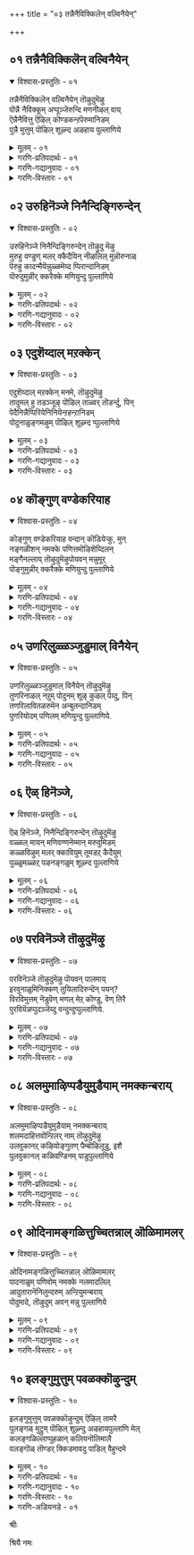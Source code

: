 +++
title = "०३ तन्नैनैविक्किलॆन् वल्विनैयेन्"

+++


## ०१ तन्नैनैविक्किलॆन् वल्विनैयेन्

<details open><summary>विश्वास-प्रस्तुतिः - ०१</summary>

तन्नैनैविक्किलॆन् वल्विनैयेन् तॊऴुदुमॆऴु  
पॊन्नै नैविक्कूम् अप्पूञ्जॆरुन्दि मणनीऴल् वाय्  
ऎन्नैनैवित्तु ऎऴिल् कॊण्डकन्ऱपॆरुमानिडम्  
पुन्नै मुत्तुम् पॊऴिल् शूऴ्न्द अऴहाय पुल्लाणिये
</details>

<details><summary>मूलम् - ०१</summary>

तन्नैनैविक्किलॆन् वल्विनैयेन् तॊऴुदुमॆऴु  
पॊन्नै नैविक्कूम् अप्पूञ्जॆरुन्दि मणनीऴल् वाय्  
ऎन्नैनैवित्तु ऎऴिल् कॊण्डकन्ऱपॆरुमानिडम्  
पुन्नै मुत्तुम् पॊऴिल् शूऴ्न्द अऴहाय पुल्लाणिये
</details>

<details><summary>गरणि-प्रतिपदार्थः - ०१</summary>

तन्नै=नन्नन्नु, नैविक्किल्=बाधॆगॆ ऒळगु माडुवुदरिन्द, ऎन्=एनु फल? वल् विनैयेन्=कडुपापगळन्नु नानु माडिदवळु, तॊऴुदुम्=पूजिसि, ऎऴु=अभ्युदयगॊळ्ळुवुदक्कॆ, पॊन्नै=चिन्नवन्नु, नैविक्कूम्=निवाळिसुवन्थ, अ पू शॆरुन्दि=आ हूवाद सुरहॊन्नॆय, मणम्=परिमळद, नीऴल् वाय्=नॆळलिनल्लि, ऎन्नै=नन्नन्नु, नैवित्तु=हण्णुमाडि, ऎऴिल् कॊण्डु=सौन्दर्यवन्नु सूरॆगॊण्डु, अहन्ऱ=अगलि होद, पॆरुमान्=\(भगवन्तन\) परमपुरुषन, इडन्=स्थळवाद, पुन्नै=सुरहॊन्नॆय, मुत्तुम्=मुत्तिनन्थ मॊग्गुगळुळ्ळ, पॊऴिल्=तोपुगळिन्द, शूऴ्न्द=सुत्तुवरिद,अऴहाय=सुन्दरवाद\(सॊबगिन\), पुल्लाणिये-तिरुप्पुल्लाणि क्षेत्रवे.
</details>

<details><summary>गरणि-गद्यानुवादः - ०१</summary>

नन्नन्नु बाधॆगॆ ऒळगु माडुवुदरिन्द एनु फल? नानु कडुपापि, पूजिसि अभ्युदयगॊळ्ळुवुदक्कॆ चिन्नवन्नु निवाळिसुवन्थ \(सूरॆगॊळ्ळुवन्थ\) आ हूवाद सुरहॊन्नॆय परिमळद नॆरळिनल्लि नन्नन्नु हण्णुमाडि\(पक्वगॊळिसि\) नन्न सौन्दर्यवन्नु सूरॆगॊण्डु अगलिहोद परमपुरुषनु नॆलसिरुव स्थळवॆन्दरॆ, मुत्तिनन्थ सुरहॊन्नॆय मॊग्गुगळुळ्ळ तोपुगळिन्द सुत्तुवरिद सॊबगिन तिरुप्पुल्लाणि क्षेत्रवे.\(१\)
</details>

<details><summary>गरणि-विस्तारः - ०१</summary>

हिन्दिन तिरुमॊऴिगळल्लि आऴ्वाररु तम्मन्नु परमपुरुषनाद भगवन्तनल्लि अनुरक्तळागिरुव नवयौवन सुन्दरियॆन्दु भाविसिकॊण्डु, तन्न स्वामियु तन्न मनद इङ्गितवन्नु ऎन्दिगॆ ईडेरिसुवनो ऎन्दु हम्बलिसि हाडिदरष्टॆ. स्वामियु अवरन्नु

बॆरगुगॊळिसि, अवरॊडनॆ कूडिकॊण्डु अवर सेवॆयन्नु कैगॊळ्ळदन्तॆ, अवरिन्द अगलिहोदनु. आद्दरिन्द अवनन्नु हुडुकुत्ता अवनु नॆलसिरुव दिव्यक्षेत्रक्कॆ तावे होगलिद्दारॆ.

युवतियु\(आऴ्वाररु\)हेळुत्ताळॆ- नन्न प्रियतमनु नन्न बळिगॆ बरुत्तानॆन्दु अवनिगागि ऎदुरुनोडुत्ता, नाने नन्ननु हिंसॆपडिसिकॊळ्ळुवुदरिन्द एनु फल? स्वामियु तन्न दिव्यसौन्दर्यवन्नु ननगॆ तोरिसि, बॆरगुगॊळिसि, नन्न मनस्सन्नु सूरॆगॊण्डु नन्नन्नु हण्णुमाडि, नन्नन्नगलि हॊरटुहोदनल्ल\! मुत्तिनन्तिरुव सुरहॊन्नॆय मॊग्गुगळु जगियुत्तिरुव तोपुगळिन्द सुत्तुवरिदिरुव सॊबगिनिन्द तुम्बिरुव तिरुप्पुल्लाणि क्षेत्रदल्लि नन्न स्वामियु नॆलसिद्दानाद्दरिन्द, नानु अल्लिगे होगि अवनॊडनॆ कलॆतुकॊळ्ळुवॆनु.
</details>


## ०२ उरुहिनॆञ्जे निनैन्दिङ्गिरुन्देन्

<details open><summary>विश्वास-प्रस्तुतिः - ०२</summary>

उरुहिनॆञ्जे निनैन्दिङ्गिरुन्देन् तॊऴुदु मॆऴु  
मुरुहु वण्डुण् मलर् क्कैदैयिन् नीऴलिल् मुन्नॊरुनाळ्  
पॆरुहु कादन्मैयॆन्नुळ्ळमॆय्द प्पिरान्दानिडम्  
पॊरुदुमुन्नीर् क्करैक्के मणियुन्दु पुल्लाणिये
</details>

<details><summary>मूलम् - ०२</summary>

उरुहिनॆञ्जे निनैन्दिङ्गिरुन्देन् तॊऴुदु मॆऴु  
मुरुहु वण्डुण् मलर् क्कैदैयिन् नीऴलिल् मुन्नॊरुनाळ्  
पॆरुहु कादन्मैयॆन्नुळ्ळमॆय्द प्पिरान्दानिडम्  
पॊरुदुमुन्नीर् क्करैक्के मणियुन्दु पुल्लाणिये
</details>

<details><summary>गरणि-प्रतिपदार्थः - ०२</summary>

उरुहि=करगिद, नॆञ्जे=मनस्से, निनैन्दु=नॆनॆनॆनॆदु, इङ्गॆ-इल्लिये, इरुन्दु=इरुवुदरिन्द, ऎन्=एनु फल? तॊऴुदुम् ऎऴु= सेवॆ माडुवुदक्कॆ एळु\(हॊरडु\), मुरुहु=जेनन्नु, वण्डु=दुम्बिगळु, उण्=उण्णुवन्थ, मलर्=हूवाद, कैदैयिन्=केदगॆय मरगळ, नीऴलिल्=नॆरळल्लि, मुन् ऒरुनाळ्=हिन्दॆ ऒन्दु दिन, पॆरुहु=उक्कि बरुत्तिरुव\(हरियुत्तिरुव\), कादन्मै=प्रेमवन्नु, ऎन् उळ्ळम् ऎय्द=नन्न अन्तरङ्गवु पडॆयुवन्तॆ माडि, पिरिन्दा=अगलि होदवन, इडम्=स्थळवॆम्बुदु

पॊरुदु=अलॆगळन्नु बडिदु, मुन्नीर्=कडलु, करैक्के-दडक्के,मणि=रत्नगळन्नु, उन्दु=तळ्ळुवन्थ, पुल्लाणिये-तिरुप्पुल्लाणि क्षेत्रवे.
</details>

<details><summary>गरणि-गद्यानुवादः - ०२</summary>

करगिद मनस्स्, नॆनॆनॆनॆदु इल्लिये इरुवुदरिन्द फलवेनु? सेवॆ माडुवुदक्कॆ एळु\(हॊरडु\). दुम्बिगळु जेनन्नुण्णुवन्थ केदगॆ\(ताळॆ\)हूगळु तुम्बिरुव मरगळ नॆरळल्लि, हिन्दॆ ऒन्दु दिन नन्न अन्तरङ्गवु उक्किहरियुवन्थ प्रेमवन्नु पडॆयुवन्तॆ माडि, अगलिहोदवन स्थळवॆम्बुदु कडलु तन्न अलॆगळिन्द दडक्के रत्नगळन्नु ऎरचि तळ्ळुवन्थ तिरुप्पुल्लाणि क्षेत्रवे.\(२\)
</details>

<details><summary>गरणि-विस्तारः - ०२</summary>

युवतियु\(आऴ्वाररु\)हेळुत्ताळॆ- नॊन्दु, करगि होगिरुव नन्न मनस्से, हिन्दॆ नडॆदद्दन्नु नॆनॆनॆनॆदु इल्लिये इरुवुदरिन्द बरुव लाभवेनु? हीगॆ माडुवुदरिन्द नन्न प्रियतमनु नन्न बळिगॆ बरुवने? हिन्दॆ ऒन्दु सल, परिमळदिन्द तुम्बि जेनु मुत्तुत्तिरुव केदगॆय वनदल्लि, मरद नॆरळल्लि स्वामियु ननगॆ काणिसिकॊण्डनु. नन्नन्नु समीपिसिदनु. अवनल्लि ननगॆ प्रेमवुण्टागुवन्तॆयू, नन्न अन्तरङ्गदिन्द प्रेमवु उक्कि हरियुवन्तॆयू माडिदनु. आ कूडले नन्नन्नगलि होदनल्ल\! ईग आ प्रियतमनु नॆलसिरुव स्थळवॆन्दरॆ कडल् करॆयल्लिरुव, कडलिन अलॆगळु नवरत्नगळन्नु दडक्कॆ ऎरचि तळ्ळुत्तिरुवन्थ तिरुप्पुल्लाणि क्षेत्रवे. मनस्से अल्लिगॆ होगोण नडॆ. नन्न प्रियतमनन्नु सन्दर्शिसोण. अवन सेवॆयल्लि तॊडगि उद्धार हॊन्दोण.
</details>


## ०३ एदुशॆय्दाल् मऱक्केन्

<details open><summary>विश्वास-प्रस्तुतिः - ०३</summary>

एदुशॆय्दाल् मऱक्केन् मनमे, तॊऴुदुमॆऴु  
तादुमल् हु तडञ्जूऴ् पॊऴिल् ताळ्वर् तॊडर्न्दु, पिन्  
पेदैनिन्नैप्पिरियेनिनियॆन्ऱहन्ऱानिडम्  
पोदुनाळुङ्गमऴुम् पॊऴिल् शूऴ्न्द प्पुल्लाणिये
</details>

<details><summary>मूलम् - ०३</summary>

एदुशॆय्दाल् मऱक्केन् मनमे, तॊऴुदुमॆऴु  
तादुमल् हु तडञ्जूऴ् पॊऴिल् ताळ्वर् तॊडर्न्दु, पिन्  
पेदैनिन्नैप्पिरियेनिनियॆन्ऱहन्ऱानिडम्  
पोदुनाळुङ्गमऴुम् पॊऴिल् शूऴ्न्द प्पुल्लाणिये
</details>

<details><summary>गरणि-प्रतिपदार्थः - ०३</summary>

एदु शॆय्दाल्=एनु माडिदरॆ, मऱक्केन्=नानु मरॆयबल्लॆ \(मरॆयुवुदक्कॆ साध्य?\) मनमे=मनस्से, तॊऴुदुम् =सेवॆ माडुवुदक्कॆ, ऎऴु=ऎद्देळु, तादु=हूविन परागगळु, मल् हु=तुम्बिकॊण्डिरुव, तटम्=तटाकगळिन्द, शूऴ्-सुत्तुवरिदिरुव, पॊऴिल्=तोपिन, ताऴ्वर्=ऎल्लॆयन्नु, तॊडर्न्दु=सेरि, पिन्=आमेलॆ

पेदै=एनू अरियदवळे, निन्नै=निन्नन्नु, पिरियेन् इनि=इन्नु अगलुवुदिल्ल, ऎन्ऱु=ऎन्दु हेळि, अहन्ऱान् इडम्=अगलिदवन स्थळवॆन्दरॆ, पोदु=अरळुव मॊग्गु, नाळुम्=यावागलू, कमऴुम्=घमघमिसुव, पॊऴिल्=तोपुगळिन्द, शूऴ्न्द=सुत्तुवरिद, पुल्लाणिये=तिरुप्पुल्लाणि क्षेत्रवे.
</details>

<details><summary>गरणि-गद्यानुवादः - ०३</summary>

एनु माडिदरॆ ताने नानु मरॆयुवुदक्कादीतु? मनस्से, सेवॆ माडुवुदक्कॆ ऎद्देळु. हूविन परागगळु तुम्बिकॊण्डिरुव तटाकगळिन्द सुत्तुवरिदिरुव तोपिन ऎल्लॆयन्नु सेरि, आ बळिक, “एनू अरियदवळे, इन्नु निन्नन्नु अगलुवुदिल्ल”ऎन्दु हेळि, अगलिदवन स्थळवॆन्दरॆ, अरळुव मॊग्गु यावागलू घमघमिसुव तोपुगळिन्द सुत्तुवरिदिरुव तिरुप्पुल्लाणिये.\(३\)
</details>

<details><summary>गरणि-विस्तारः - ०३</summary>

“एनु माडिदरॆ.......मरॆयुवुदक्कादीतु?” प्रेमिगळु अगलिदरॆ, जॊतॆगूडदिद्दरॆ, दूरसरिदरॆ, कण्मरॆयादरॆ-परस्पर मरॆयलु साध्य ऎम्बुदु सामान्यवाद अभिप्राय. आदरॆ, प्रेमवु दृढवादल्लि ई याव बगॆय उपायवू फलकारियागुवुदिल्ल. भक्तनिगॆ भगवन्तनल्लि दृढवाद भक्तिमूडदिद्दरॆ, भक्तनन्नु भगवन्तनिन्द एने माडिदरू, भक्तन मनस्सिनिन्द भगवन्तनन्नु तॊडॆदुहाकुवुदक्कॆ साध्यवागुवुदिल्ल.

“एनू अरियदवळे, इन्नु निन्निन्द अगलुवुदिल्ल”- प्रियतमनु तन्न प्रियळन्नु एकान्तस्थळक्कॆ करॆदॊय्दु, अवळन्नु नम्बिसि, तनगॆ अवळल्लि अचलवाद प्रेमविदॆयॆन्दु हेळुव मातुगळिवु. प्रापञ्चिकराद कृत्रिमप्रेमिगळ जाडन्नरियद परिशुद्धवाद मनस्सिनिन्द प्रेमिसुव प्रियळे “एनू अरियदवळु”- मुग्धप्रेयसि. तन्न प्रियनल्लि अवळिगिरुव शुद्धवाद प्रेमवे अवन मातन्नु नम्बुवन्तॆ माडुत्तदॆ. ऒन्दु वेळॆ, प्रियनु तन्न मातन्नु मुरिदरो? अवळिगॆ बलुदुःखवागुवुदु, वास्तववे. अवनन्नु हुडुकिकॊण्डु होगि, अवनन्नु ऒलिसिकॊण्डु तन्नवनन्नागि माडिकॊळ्ळुवुदे आ मुग्धप्रेमिय कॆलस.

हागॆये, भगवन्तनन्नु शुद्धमनदिन्द प्रेमिसुव भक्तनिगॆ भगवन्तन आश्वासनॆयल्लि पूर्णनम्बिकॆ. ऒन्दुवेळॆ स्वामियु भक्तन अन्तरङ्गदिन्द जारिहोदनॆन्दरॆ, आ अगलिकॆयन्नु ताळलारदॆ, भक्तनु तन्न प्रियतमनन्नु हुडुकिकॊण्डु होगि, मत्तॆ अवनन्नु तन्न अन्तरङ्गदल्लि सेरिसिकॊळ्ळुववरॆगू बिड.

युवतियु\(आऴ्वाररु\) हेळुत्ताळॆ- मनस्से, नन्न प्रियतमनन्नु नानु एनू माडिदरू मरॆयुवुदक्कागुवुदिल्ल. हिन्दॆ, अवनु नन्नन्नु बलुसुन्दरवाद एकान्त स्थळक्कॆ करॆदॊय्दु, हूगळिन्द तुम्बिकॊण्डु अवुगळ परागवन्नु समृद्धियागि चॆल्लि, अदर कम्पन्नु ऎल्लॆल्लियू हरडिरुवन्थ तटाकगळ्य् तोपुगळन्नु सुत्तुवरिदिवॆ. आ तोपिन ऎल्लॆगॆ नन्नन्नु नन्न प्रियतमनु करॆदॊय्दनु. अलि ऒण्टियागिरुव ननगॆ गुट्टिन नम्बुगॆय मातन्नु हेळिद. “इन्नुनानु निन्नन्नु अगलि होगुवुदे इल्ल” ऎन्द. आदरेनु? अवनु नन्नन्नु अगलिहोदनल्ल\! आगिन सन्निवेशवन्नु अवन दिव्यप्रेमवन्नु नानु हेगॆ मरॆतेनु? मनस्से नडॆ. अवनीग तिरुप्पुल्लाणियल्लि, यावागलू घमघमिसुव हूदोटगळ नडुवॆ नॆलसिद्दानॆ. नावु अल्लिगॆ होगोण. अवन सेवॆयल्लि तॊडगि, अवनन्नु ऒलिसिकॊळ्ळोण.
</details>


## ०४ कॊङ्गुण् वण्डेकरियाह

<details open><summary>विश्वास-प्रस्तुतिः - ०४</summary>

कॊङ्गुण् वण्डेकरियाह वन्दान् कॊडियेऱ्कु, मुन्  
नङ्गळीशन् नमक्के पणित्तमॊऴिशॆय्दिलन्  
मङ्गैनल्लाय् तॊऴुदुमॆऴुपोयवन् मन्नुमूर्  
पॊङ्गुमुन्नीर् क्करैक्के मणियुन्दु पुल्लाणिये
</details>

<details><summary>मूलम् - ०४</summary>

कॊङ्गुण् वण्डेकरियाह वन्दान् कॊडियेऱ्कु, मुन्  
नङ्गळीशन् नमक्के पणित्तमॊऴिशॆय्दिलन्  
मङ्गैनल्लाय् तॊऴुदुमॆऴुपोयवन् मन्नुमूर्  
पॊङ्गुमुन्नीर् क्करैक्के मणियुन्दु पुल्लाणिये
</details>

<details><summary>गरणि-प्रतिपदार्थः - ०४</summary>

कॊङ्गु=मधुवन्नु, उण्=उण्णुव, वण्डॆ=दुम्बिगळे, करि आह=साक्षियागि, वन्दान्=बन्दनु, कॊडियेऱ्कु=पापिय हत्तिरक्कॆ, मुन्=हिन्दॆ ऒन्दु सल, नङ्गळ् ईशन्=नम्म \(नन्न\)स्वामियु, नमक्के=नमगॆये\(ननगेये\), पणित्त=आडिद\(हेळिद\), मॊऴि=मातिनन्तॆ, शॆय्दिलन्=माडलिल्ल, मङ्गैनल्लाय्=ऒळ्ळॆय हॆण्णे, तॊऴुदुम्=सेवॆ माडुवुदक्कॆ, ऎऴु=ऎद्देळु, पॊय्=होगि,अवन्=अवनु\(प्रियतमनु\), मन्नुम्=नॆलसिरुव, ऊर्=ऊरु ऎन्दरॆ

पॊङ्गु=अलॆगळु उक्किएळुव, मुन्नीर्=कडलु, करैक्के-दडक्कॆ, मणि=रत्नगळन्नु, उन्दु=तळ्ळि ऎरचुव, पुल्लाणिये=तिरुप्पुल्लाणि क्षेत्रवे.
</details>

<details><summary>गरणि-गद्यानुवादः - ०४</summary>

ऒळ्ळॆय हॆण्णे, मधुवन्नुण्णुव दुम्बिगळ साक्षियागि नन्न स्वामियु पापियाद नन्न बळिगॆ बन्दनु. हिन्दॆ अवनु नन्नल्लि आडिद मातिनन्तॆ माडलिल्ल\! अवनीग नॆलसिरुवुदु अलॆगळु उक्कि एळुव कडलु रत्नगळन्नु दडक्कॆ तळ्ळि ऎरचुव तिरुप्पुल्लाणियल्ले. ऎद्देळु, नावु अल्लिगॆ होगि अवन सेवॆयल्लि तॊडगोण.\(४\)
</details>

<details><summary>गरणि-विस्तारः - ०४</summary>

युवतियु आग तन्न आप्तगॆळति\(तन्न मनस्से?\)यॊडनॆ हेळुत्तिद्दाळॆ- ऒळ्ळॆय हॆण्णे, निन्नॊडनॆ नानु निजवन्ने हेळुत्तिद्देनॆ. नन्न प्रियतमनु नन्न बळिगॆ बन्दद्दु निजवे. याव मरद नॆरळल्लि अवनु नन्नन्नु सन्धिसिदनो, आ मरद हूगळल्लि मधुवन्नुण्डु नलियुत्तिद्द दुम्बिगळे अदक्कॆ साक्षि. अल्लि “नानु इन्नु मेलॆ निन्नन्नु अगलिहोगुवुदिल्ल”ऎन्दु अवनु ननगॆ आत्मीयवागि हेळिदनु. अवनाडिदन्तॆ नडॆदुकॊळ्ळलिल्ल. नन्नन्नु ऒण्टिगळन्नागि माडिद्दानॆ., कडलु आ करॆगॆ तन्न अलॆगळिन्द रत्नगळन्ने तळ्ळितन्दु हाकुत्तदॆ. आ क्षेत्रक्कॆ होगोण नडॆ. अल्लि अवनन्नु सन्धिसोण. अवन् सेवॆयल्लि तॊदगोण. अवनन्नु ऒलिसिकॊळ्ळोण.
</details>


## ०५ उणरिलुळ्ळञ्जुडुमाल् विनैयेन्

<details open><summary>विश्वास-प्रस्तुतिः - ०५</summary>

उणरिलुळ्ळञ्जुडुमाल् विनैयेन् तॊऴुदुमॆऴु  
तुणरिनाऴल् नऱुम् पोदुनम् शूऴ् कुऴल् पॆय्दु, पिन्  
तणरिलावितळरुमॆन अन्बुतन्दानिडम्  
पुणरियोदम् पणिलम् मणियुन्दु पुल्लाणिये.
</details>

<details><summary>मूलम् - ०५</summary>

उणरिलुळ्ळञ्जुडुमाल् विनैयेन् तॊऴुदुमॆऴु  
तुणरिनाऴल् नऱुम् पोदुनम् शूऴ् कुऴल् पॆय्दु, पिन्  
तणरिलावितळरुमॆन अन्बुतन्दानिडम्  
पुणरियोदम् पणिलम् मणियुन्दु पुल्लाणिये.
</details>

<details><summary>गरणि-प्रतिपदार्थः - ०५</summary>

उणरिल्=नॆनॆसिकॊण्डरॆ, उळम्=मनस्सु, शुडुम्=कुदियुत्तदॆ,बेयुत्तदॆ, आल्=अय्यो, विनैयेन्=पापिष्ठळे नानु, तॊऴुदुम्-सेवॆ माडुवुदक्कॆ, ऎऴु=ऎद्देळु, तुणर् इन् नाऴल्=सुन्दरवाद मल्लिगॆय बळ्ळिय, नऱुम्=सुवासनॆय, पोदु=हूगळन्नु

नम् शूऴ्=नम्मन्नु सुत्तुवरिदिरुव, कुऴल्-तलॆगूदलिगॆ, पॆय्दु=मुडिसि, पिन्=अनन्तर, तणरिल्=अगलिकॆयिन्द, आवि=उसिरु\(प्राणवु\), तळरुम्=हॊय्दाडुवुदु, सङ्कटपडुवुदु, ऎन=ऎम्बन्तॆ, अन्बुतन्दान्=प्रेमवन्नुण्टु माडिदवन, इडम्-स्थळवॆन्दरॆ, पुणरि=\(अलॆगळु\) ऒट्टुगूडि, ओदम्=कडलु, पणिलम्=शङ्खगळन्नू, मणि=रत्नगळन्नू, उन्दु=दडक्कॆ तळ्ळुव, पुल्लाणिये=तिरुप्पुल्लाणि क्षेत्रवे.
</details>

<details><summary>गरणि-गद्यानुवादः - ०५</summary>

अय्यो, नॆनॆसिकॊण्डरॆ, मनस्सु कुदियुत्तदॆ\(बेयुत्तदॆ\) नानु पापिष्ठले\! मनस्से, ऎद्देळु, सेवॆ माडुवुदक्कॆ नडॆ. सुन्दरवाद मल्लिगॆय बळ्ळिय सुवासनॆय हूगळन्नु नन्नन्नु सुत्तुवरिदिरुव तलॆगूदलिगॆ मुडिसि, अनन्तर अगलिदरॆ प्राणवु सङ्कटपडुवुदु ऎम्बन्तॆ प्रीतियन्नु तोरिसिदवन स्थळवॆन्दरॆ, कडलिन अलॆगळु ऒट्टुगूडि शङ्खगळन्नू रत्नगळन्नू दडक्कॆ तळ्ळुवन्थ तिरुप्पुल्लाणिये.\(५\)
</details>

<details><summary>गरणि-विस्तारः - ०५</summary>

युवतियु\(आऴ्वाररु\) आप्तसखियॊन्दिगॆ हेळुत्ताळॆ- सखी, नानु कडुपापि. हिन्दॆ नडॆद विषयवन्नु नानु नॆनॆसिकॊण्डरॆ, नन्न मनस्सु बॆन्दुहोगुत्तदॆ. ननगॆ बहळ सङ्कटवागुत्तदॆ. आग अवनु नन्नॊडनिद्दु, नीळवाद नन्न तलॆगूदलिगॆ घमघमिसुव मल्लिगॆ हूगळन्नु मुडिसिदनु. आमेलॆ, नाविब्बरू अगलिहोदॆवादरॆ नम्म प्राणगळे सङ्कटदिन्द हारिहोगुवुवु ऎम्बन्तॆ अवनु नन्नल्लि प्रीतियन्नु तोरिसिदनु. नन्नन्नु बॆरगुगॊळिसिदनु. आ बळिक नन्नन्नगलि हॊरटेहोदनल्ल\! अवनीग कडलिनिन्द अलॆगळु ऒट्टॊट्टागि नुग्गिबरुत्ता ऒळ्ळॆय शङ्खगळन्नू रत्नगळन्नू करॆगॆ तळ्ळि ऎरचुवन्थ कडलतीरदल्लिरुव तिरुप्पुल्लाणि क्षेत्रदल्लि नॆलसिद्दानॆ. सखी, नडॆ, नावु अल्लिगॆ होगोण. अवन सेवॆयल्लि तॊडगोण. अवनन्नु ऒलिसिकॊळ्ळोण.
</details>


## ०६ ऎळ् हिनॆञ्जे,

<details open><summary>विश्वास-प्रस्तुतिः - ०६</summary>

ऎळ् हिनॆञ्जे, निनैन्दिङ्गिरुन्दॆन् तॊऴुदुमॆऴु  
वळ्ळल् मायन् मणिवण्णनॆम्मान् मरुवुमिडम्  
कळ्ळविऴुम् मलर् क्कावियुम् तूमडऱ् कैदैयुम्  
पुळ्ळुमळ्ळऱ् पऴनङ्गळुम् शूऴ्न्द पुल्लाणिये
</details>

<details><summary>मूलम् - ०६</summary>

ऎळ् हिनॆञ्जे, निनैन्दिङ्गिरुन्दॆन् तॊऴुदुमॆऴु  
वळ्ळल् मायन् मणिवण्णनॆम्मान् मरुवुमिडम्  
कळ्ळविऴुम् मलर् क्कावियुम् तूमडऱ् कैदैयुम्  
पुळ्ळुमळ्ळऱ् पऴनङ्गळुम् शूऴ्न्द पुल्लाणिये
</details>

<details><summary>गरणि-प्रतिपदार्थः - ०६</summary>

ऎळ् हि=व्यथॆपट्टुकॊण्डु, सङ्कटदिन्द, नॆञ्जे=मनस्से, निनैन्दु=चिन्तिसुत्ता, इङ्गु=इल्लिये, इरुन्दु=इरुवुदरिन्द, ऎन्=एनु फल? तॊऴुदुम्=सेवॆमाडुवुदक्कॆ, ऎऴु=ऎद्देळु, वळ्ळल्=उदारियू, मायन्=आश्चर्यकारियू, मणिवण्णन्=नीलमणियन्तॆ देहकान्तियुळ्ळवनू, ऎम्मान्=नम्म स्वामियू, मरुवुम्=नॆलसिरुव, इडम्=स्थळवॆन्दरॆ, कळ्=मधुवन्नु, अविऴुम्=सुरिसुव, मलर्=हूगळ, कावियुम्=कन्नैदिलॆयिन्दलू, तूमडल्=शुद्धवाद बिळिय ऎसळुगळुळ्ळ, कैदैयुम्=केदगॆ हूगळिन्दलू, पुळ्ळुम्=पक्षिगळिन्दलू, अळ्ळल्=कॆसरिन, पऴनङ्गळुम्=गद्दॆगळिन्दलू, शूऴ्न्द-सुत्तुवरिदिरुव, पुल्लाणिये=तिरुप्पुल्लाणि क्षेत्रवे.
</details>

<details><summary>गरणि-गद्यानुवादः - ०६</summary>

मनस्से, व्यथॆपट्टुकॊण्डु कळॆदुहोदद्दन्नु चिन्तिसुत्ता इल्लिये इरुवुदरिन्द एनुफल? सेवॆ माडुवुदक्कॆ ऎद्देळु. परम उदारियू आश्चर्यकारियू नीलमणिय देहकान्तियुळ्ळवनू नम्म स्वामियू नॆलसिरुव स्थळवॆन्दरॆ, अरळि मधुवन्नु सुरिसुव कन्नैदिलॆ हूगळिन्दलू, परिशुद्धवाद ऎसळुगळुळ्ळ केदगॆ हूगळिन्दलू, पक्षिगळिन्दलू, कॆसरिन गद्दॆगळिन्दलू सुत्तुवरिदिरुव तिरुप्पुल्लाणि क्षेत्रवे.\(६\)
</details>

<details><summary>गरणि-विस्तारः - ०६</summary>

युवतियु\(आऴ्वाररु\)हेळुत्ताळॆ- ”मनस्से हिन्दॆ नडॆदद्दन्नॆल्ला नॆनॆनॆनॆदु चिन्तिसुत्ता सङ्कटपडुत्तिरुवुदरिन्द बरुव लाभवेनु? नन्न प्रियतमनु परम उदारि. नन्न विषयदल्लि अवनिगॆष्टु प्रेम\! ऎष्टु कनिकर\! नन्न बळिगे अवनु बन्दनल्ल\! एकान्तवाद स्थळक्कॆ नन्नन्नु करॆदॊय्दनल्ल\! नन्न तलॆगॆ परिमळवन्नु सूसुव मल्लिगॆ हूवन्नु मुडिसिदनल्ल\! नन्नॊडनॆ कलॆतिद्दु, तन्न दिव्यवाद देहकान्तियिन्दलू,अतिशयवाद प्रेमदिन्दलू नानु नन्नन्ने मरॆयुवन्तॆ

माडिदनल्ल\! नन्न किवियल्लि पिसुमातिनिन्द “इन्नु मुन्दॆ निन्ननु बिट्टु अगलुवुदे इल्ल”ऎन्दु मातुकॊट्टनल्ल\! अय्यो, नानेनु माडलि\! आ बळिक नन्नन्नगलि अवनु हॊरटेहोदनु\! ईग अवनु मधुवन्नु उक्किहरिसुव कन्नैदिलॆ हूगळिन्दलू, शुद्धवाद ऎसळुगळुळ्ळ केदगॆ हूगळिन्दलू, बगॆबगॆय हक्किगळिन्दलू, कॆसरुगद्दॆगळिन्दलू सुत्तुवरिदिरुव तिरुप्पुल्लाणियल्लि नॆलसिद्दानॆ. मनस्से, ऎद्देळु. अल्लिगॆ होगोण. अवन् सेवॆयल्लि तॊडगोण. अवन ऒलवन्नु पडॆयोण.
</details>


## ०७ परविनॆञ्जे तॊऴुदुमॆऴु

<details open><summary>विश्वास-प्रस्तुतिः - ०७</summary>

परविनॆञ्जे तॊऴुदुमॆऴु पॊयवन् पालमाय्  
इरवुनाळुमिनिक्कण् तुयिलादिरुन्दॆन् पयन्?  
विरविमुत्तम् नॆडुवॆण् मणल् मेऱ् कॊण्डु, वॆण् तिरै  
पुरवियॆन्नप्पुदञ्जॆय्दु वन्दुन्दुप्पुल्लाणिये.
</details>

<details><summary>मूलम् - ०७</summary>

परविनॆञ्जे तॊऴुदुमॆऴु पॊयवन् पालमाय्  
इरवुनाळुमिनिक्कण् तुयिलादिरुन्दॆन् पयन्?  
विरविमुत्तम् नॆडुवॆण् मणल् मेऱ् कॊण्डु, वॆण् तिरै  
पुरवियॆन्नप्पुदञ्जॆय्दु वन्दुन्दुप्पुल्लाणिये.
</details>

<details><summary>गरणि-प्रतिपदार्थः - ०७</summary>

परवि=स्तोत्रमाडि, नॆञ्जे=मनस्से, तॊऴुदुम्=सेवॆ माडुवुदक्कॆ, ऎऴु=ऎद्देळु, पोय्=होगि, अवन्=अवन, पालम्=कडॆयवरु, आय्=आगि, इरवुम्=रात्रियू, नाळुम्=हगलू, इनि=इन्नु, कण् तुयिलादु=निद्रिसदन्तॆ, इरुन्दु=इरुवुदरिन्द, ऎन् पयन्=एनु प्रयोजन? विरवि=समीपिसुत्ता, मुत्तम्=मुत्तुगळन्नु, नॆडु=विशालवाद, उद्दवाद, वॆण् मणल् मेल्=बिळिय मरळिन मेलक्कॆ, कॊण्डु=तॆगॆदुकॊण्डु होगि, वॆण् तिरै=बिळिय अलॆगळु, पुरवि ऎन्न=कुदुरॆय हागॆ, अप्पुतम् शॆय्दु=अण्टिकॊण्डु, वन्दु=बन्दु, उन्दु=दडक्कॆ तळ्ळुव, पुल्लाणिये=तिरुप्पुल्लाणि क्षेत्रवे.

मनस्से, इन्नु रात्रियू हगलू निद्रिसदन्तॆ इरुवुदरिन्द एनु प्रयोजन? होगि, अवन कडॆयवरागि, अवनन्नु स्तुतिसि, पूजिसि, सेवॆ माडुवुदक्कॆ ऎद्देळु. बिळिय अलॆगळु\(दडवन्नु\) समीपिसुत्ता, कुदुरॆय हागॆ \(नॆलक्कॆ\) अण्टिकॊण्डु बन्दु, मुत्तु=मुत्तुगळन्नु विशालवाद\(उद्दवाद\)
</details>

<details><summary>गरणि-गद्यानुवादः - ०७</summary>

बिळिय मरळिन मेलक्कॆ तन्दु दडक्कॆ तळ्ळुवन्थ तिरुप्पुल्लाणि क्षेत्रवे.\(७\)
</details>

<details><summary>गरणि-विस्तारः - ०७</summary>

युवतियु\(आऴ्वाररु\) हेळुत्ताळॆ- मनस्से, नन्न प्रियतमनु नन्नन्नु वञ्चिसि, अगलि हॊरटुहोद मेलॆयू नावु इल्लिये इद्दु, हगलु रात्रि ऎन्नदॆ, अवनिगागि कातरदिन्द कण्णिगॆ निद्दॆयिल्लदन्तॆ कादुकॊण्डिरुवुदरिन्द एनु प्रयोजन? नमगॆ कातरवागलि, सङ्कटवागलि तप्पुवुदे? अवनेनु नम्म बळिगॆ बरुवनो? ईग अवनु तिरुप्पुल्लाणि क्षेत्रदल्लिद्दानॆ. अदु कडल करॆयल्लिदॆ. हॊळॆयुव बिळिय अलॆगळु दडवन्नु समीपिसुत्ता, वेगवागि ओडुव कुदुरॆय हागॆ नॆलक्कॆ अण्टिकॊण्डु बरुत्ता कडलिनिन्द मुत्तुगळन्नु विशालवाद\(उद्दवाद\) बिळिय मरळिन मेलक्कॆ तळ्ळि ऎरचुत्तदॆ. मनस्से प्रियतमनिरुवल्लिगॆये होगोण नडॆ. अल्लि अवनन्नु स्तुतिसोण. पूजिसोण. अवन सेवॆमाडि अवनन्नु ऒलिसिकॊळ्ळोण. अवन समीपवर्तिगळागोण.
</details>


## ०८ अलमुमाऴिप्पडैयुमुडैयाम् नमक्कन्बराय्

<details open><summary>विश्वास-प्रस्तुतिः - ०८</summary>

अलमुमाऴिप्पडैयुमुडैयाम् नमक्कन्बराय्  
शलमदाहित्तवॊन्ऱिलर् नाम् तॊऴुदुमॆऴु  
उलवुकानऱ् कऴियोङ्गुतण् पैम्बॊऴिलूडु, इशै  
पुलवुकानल् कळिवण्डिनम् पाडुपुल्लाणिये
</details>

<details><summary>मूलम् - ०८</summary>

अलमुमाऴिप्पडैयुमुडैयाम् नमक्कन्बराय्  
शलमदाहित्तवॊन्ऱिलर् नाम् तॊऴुदुमॆऴु  
उलवुकानऱ् कऴियोङ्गुतण् पैम्बॊऴिलूडु, इशै  
पुलवुकानल् कळिवण्डिनम् पाडुपुल्लाणिये
</details>

<details><summary>गरणि-प्रतिपदार्थः - ०८</summary>

अलमुम्=हलायुधवन्नू, आऴिपडैयुम्=चक्रायुधवन्नू, उडैयार्=उळ्ळवरु, अन्मक्कू-नमगॆ, अन्बर् आय्=प्रियरागि, शलम् अदु आहि=छलवे मुन्ताद, तहवु=गुणगळु, ऒन्ऱु इलर्=ऒन्दन्नू इल्लदवरागिद्दारॆ, नाम्=नावु, तॊऴुदुम्-सेवॆ माडुवुदक्कॆ, ऎऴु=ऎद्देळु, उलवु=अलॆदाडुत्तिरुव, काल्=मन्दमारुतवू, नल्=ऒळ्ळॆय, कऴि=समुद्रद करॆयल्लि\(समृद्धियागि\)ओङ्गु=ऎत्तरवागि बॆळॆदिरुव, तण्=तम्पाद, पै=हरडिकॊण्डिरुव, पॊऴिल्=तोपुगळिन्द, ऊडु=नडुवॆ, इशै=ऒप्पुवन्थ, पुलवु=मुञ्जानॆगॆ

कानल्=परिमळिसुव, कळिवण्डु=सॊबगिन दुम्बिगळ, इनम्=गुम्पुगळु, पाडु=हाडुत्तिरुवन्थ, पुल्लाणिये=तिरुप्पुल्लाणि क्षेत्रवे.
</details>

<details><summary>गरणि-गद्यानुवादः - ०८</summary>

हलायुधवन्नू चक्रायुधवन्नू उळ्ळवरु नमगॆ प्रियरागि छलवे मुन्ताद गुणगळु ऒन्दू इल्लदवरागिद्दारॆ. नावु सेवॆमाडुवुदक्कॆ ऎद्देळु. सुळिदाडुत्तिरुव मन्दमारुतवू ऒळ्ळॆयदागि \(समुद्रद करॆयल्लि\)समृद्धियागि ऎत्तरवागि बॆळॆदिरुव तम्पाद हरडिकॊण्डिरुव तोपुगळ नडुवॆ परिमळिसुव मुञ्जानॆगॆ ऒप्पुवन्थ सॊबगिन दुम्बिगळ हिण्डिगळु हाडुत्तिरुवन्थ तिरुप्पुल्लाणिये.\(८\)
</details>

<details><summary>गरणि-विस्तारः - ०८</summary>

हलायुध बलरामनदु. चक्रायुध श्रीकृष्णनदु. बलरामनू कृष्णनू भगवन्तन दशावतारगळल्लि सेरिदवु.

युवतियु\(आऴ्वाररु\)हेळुत्ताळॆ- मनस्से, बलरामनागियू श्रीकृष्णनागियू अवतरिसिद्दवनु नन्न प्रियतमने अल्लवे? अवनेनो बन्दु, नन्न बळियिद्दु, नन्नन्नु मरुळुगॊळिसि, हॊरटेहोदनु. अवनल्लि नावु छल, कोप मुन्ताद दुर्गुणगळन्नु आरोपिसलादीते? अवनीग तिरुप्पुल्लाणी क्षेत्रदल्लि नॆलसिद्दानॆ. अदु बलुसुन्दर क्षेत्र. कडलकरॆयल्लि सॊगसाद ऎत्तरवाद तम्पाद परिमळिसुव तोपुगळिवॆ. म्न्दमारुतवु अवुगळ नडुवॆ सुळिदाडुत्ता परिमळवन्नु ऎल्लॆल्लू हरडुत्तदॆ. अदक्कॆ ऒप्पुवन्थ सॊबगिनिन्द मुञ्जानॆ बरुत्तदॆ. अन्दवाद दुम्बिगळ हिण्डुगळु अदक्कॆ तक्कन्तॆ इनिदागि हाडुत्तवॆ. मनस्से, ऎद्देळु. नावु अल्लिगॆ होगोण. नम्म प्रियनन्नु सन्धिसोण. अवन सेवॆयल्लि तॊडगोण. अवनन्नु ऒलिसिकॊळ्ळोण.
</details>


## ०९ ओदिनामङ्गळित्तुच्चितन्नाल् ऒळिमामलर्

<details open><summary>विश्वास-प्रस्तुतिः - ०९</summary>

ओदिनामङ्गळित्तुच्चितन्नाल् ऒळिमामलर्  
पादनाळुम् पणिवोम् नमक्के नलमादलिल्  
आदुतारानॆनिलुन्दरुम् अन्ऱियुमन्बराय्  
पोदुमादे, तॊऴुदुम् अवन् मन्नु पुल्लाणिये
</details>

<details><summary>मूलम् - ०९</summary>

ओदिनामङ्गळित्तुच्चितन्नाल् ऒळिमामलर्  
पादनाळुम् पणिवोम् नमक्के नलमादलिल्  
आदुतारानॆनिलुन्दरुम् अन्ऱियुमन्बराय्  
पोदुमादे, तॊऴुदुम् अवन् मन्नु पुल्लाणिये
</details>

<details><summary>गरणि-प्रतिपदार्थः - ०९</summary>

ओदि नामम्=दिव्यनामगळन्नु पठिसि, कुळित्तु=मिन्दु, उच्चि तन्नाल्-नॆत्तियल्लि, ऒळि=बॆळगुव, मा=श्रेष्ठवाद, मलर् पादम्=हूविनन्थ पादवन्नु, नाळुम्=यावागलू, पणिवोम्=सेवॆ माडोण, नमक्के-नमगॆये, नलम्=श्रेयस्सु\(ऒळ्ळॆयदु\), आदलिल्=आद्दरिन्द, आदु तारान् ऎनिलुम्=यावुदन्नू अवनु कॊडुवुदिल्लवॆन्दरू सह, तरुम्=कॊडुत्तानॆ, अन्ऱियुम्=अल्लदॆयू, अन्बराय्=प्रियरागि\(भक्तरागि\), पोदुम्=साकु, मादे-तायी\(प्रियळे\), तॊऴुदुम्=सेवॆ माडोण, अवन् मन्नु=अवनु नॆलसिरुव, पुल्लाणिये=तिरुप्पुल्लाणि क्षेत्रवे.
</details>

<details><summary>गरणि-गद्यानुवादः - ०९</summary>

ताये \(प्रियळे\) नावु मिन्दु, अवन दिव्यनामगळन्नु पठिसि, बॆळगुव श्रेष्ठवाद हूविनन्थ कोमल पादगळन्नु नॆत्तियमेलॆ धरिसि, अवुगळन्नु यावागलू सेवॆमाडोण. अदरिन्द नमगे श्रेयस्सु. आद्दरिन्द अवनु यावुदन्नू नमगॆ कॊडुवुदिल्लवॆन्दरू सह कॊट्टे कॊडुत्तानॆ. अल्लदॆ, अवन प्रियरागि \(भक्तरागि\)रुवुदे साकु. अवनु नॆलसिरुव तिरुप्पुल्लाणियन्ने सेविसोण, नडॆ.\(९\)
</details>

<details><summary>गरणि-विस्तारः - ०९</summary>

इदुवरॆगॆ पाशुरद युवतियु तन्न प्रियतमनिन्द तनॆग् इदगिबन्द आनन्दानुभवगळन्नू, अवुगळ फलवाद दृढवाद प्रेमवन्नू कुरितु हेळिकॊण्डळु. तम्मिब्बर प्रेमक्कॆ याव बगॆय अडचणॆयू उण्टागदॆन्दु बयसिद्दळु. अवन प्रेमानुभवदल्लिये मैमरॆतिद्दळु. आदरॆ इद्दक्किद्दन्तॆ प्रियतमनु अवळन्नगलि होदनु. अदरिन्द अवळिगॆ उण्टाद सङ्कट अष्टिष्टल्ल. तन्न नल्लन ऒलवन्नु मत्तॆ तानु पडॆयबेकु. अदक्के एनु माडबेकु? तन्न आ उपायक्कॆ मनस्सन्नु ऒलिसिकॊळ्ळबेकष्टॆ. आ कार्यवन्नु माडुत्ता, मनस्सन्नु हुरिदुम्बिसलायितु. ई पाशुरदल्लि अन्थ उपायवेनु ऎम्बुदन्नु विवरिसलागिदॆ.

युवति\(आऴ्वाररु\)हेळुत्ताळॆ- ताये, प्रियसखी, \(तन्न मनस्सन्ने उद्देशिसि हेळुत्ताळो?\) नावु प्रियतमन दिव्यनामगळन्नु उच्चरिसुत्ता नम्म अन्तरङ्गवन्नु शुद्धिमाडिकॊळ्ळोण.

चॆन्नागि मिन्दु नम्म देहवन्नु शुद्धिमाडिकॊळ्ळोण. अनन्तर, प्रियन कोमलवाद पादकमलगळ मेलॆ नम्म नॆत्तियन्निरिसोण. अवुगळन्ने दृढवागि आश्रयिसोण. अवुगळ सेवॆयल्लि तॊडगोण. बिडदन्तॆ यावागलू सेवॆ माडुत्तले इरोण.हीगॆ माडुवुदरिन्द नावु अवन आत्मीयरागुत्तेवॆ, अवन प्रीतिगॆ पात्ररागुत्तेनॆ. अष्टे सालदे? अनन्यवाद नम्म सेवॆगॆ अवनु ऒडनॆये याव प्रतिफलवन्नू कॊडदिद्दरू सह,नम्म सेवॆयन्नु मॆच्चिकॊण्डु, तक्कफलवन्नु कॊट्टेकॊडुत्तानॆ. आद्दरिन्द, अवनु नॆलसिरुव तिरुप्पुल्लाणि क्षेत्रक्कॆ होगोण, नडॆ.
</details>


## १० इलङ्गुमुत्तुम् पवळक्कॊऴुन्दुम्

<details open><summary>विश्वास-प्रस्तुतिः - १०</summary>

इलङ्गुमुत्तुम् पवळक्कॊऴुन्दुम् ऎऴिल् तामरै  
पुलङ्गळ् मुट्रुम् पॊऴिल् शूऴ्न्दु अऴहायपुल्लाणि मेल्  
कलङ्गळिल्लाप्पुहळान् कलियनॊलिमालै  
वलङ्गॊळ् तॊण्डर् क्किडमावदु पाडिल् वैहुन्दमे
</details>

<details><summary>मूलम् - १०</summary>

इलङ्गुमुत्तुम् पवळक्कॊऴुन्दुम् ऎऴिल् तामरै  
पुलङ्गळ् मुट्रुम् पॊऴिल् शूऴ्न्दु अऴहायपुल्लाणि मेल्  
कलङ्गळिल्लाप्पुहळान् कलियनॊलिमालै  
वलङ्गॊळ् तॊण्डर् क्किडमावदु पाडिल् वैहुन्दमे
</details>

<details><summary>गरणि-प्रतिपदार्थः - १०</summary>

इलङ्गु=हॊळॆयुव, मुत्तुम्=मुत्तुगळन्नू, पवळम्=हवळद, कॊऴुन्दुम्= ऎळॆय बळ्ळिगळन्नू, ऎऴिल्=सुन्दरवाद, तामरै=तावरॆगळुळ्ळ, पुलङ्गळ्=बयलुगळन्नू, मुट्रुम्= पूर्तियागि, पॊऴिल्=तोपुगळु, शूऴ्न्दु=सुत्तुवरिदु, अऴहाय=सॊबगिनिन्द कूडिद, पुल्लाणिमेल्=तिरुप्पुल्लाणि क्षेत्रवन्नु कुरितु, कलङ्गळ् इल्ला=चपलतॆयिल्लद\(चञ्चलवल्लद\) , पुहळान्=कीर्तियुळ्ळवनाद, कलियन्=कलियन, ऒलिमालै=हाडिन मालॆयन्नु, वलङ्गॊळ्=अभ्यास माडतक्क, तॊण्डर् क्कु=भक्तरिगॆ, इडम् आवदु= स्थळवागुवुदु, पाडु इल्=दुःखसङ्कटगळिल्लद, वैहुन्दमे=श्रीवैकुण्ठवे.
</details>

<details><summary>गरणि-गद्यानुवादः - १०</summary>

हॊळॆयुव मुत्तुगळन्नू हवळद ऎळॆय कुडिगळन्नू सुन्दरवाद तावरॆगळुळ्ळ बयलुगळन्नू पूर्तियागि तोपुगळिन्द सुत्तुवरिदिरुव सॊबगिन तिरुप्पुल्लाणि क्षेत्रवन्नु कुरितु चञ्चलवल्लद कीर्तिवन्तनाद कलियन हाडिन मालॆयन्नु अभ्यासमाडतक्क भक्तरिगॆ दुःखसङ्कटगळिल्लद श्रीवैकुण्ठवे स्थळवागुवुदु.\(१०\)
</details>

<details><summary>गरणि-विस्तारः - १०</summary>

ई तिरुमॊऴियल्लि कलियनु\(तिरुमङ्गै आऴ्वाररु\) तिरुप्पुल्लाणिय वैशिष्ट्यवन्नु कुरितु हेळिद्दारॆ. इल्लि हेळिरुवुदादरू एनन्नु?

प्रेमिगळु अगलिहोगदन्तॆ अवरन्नु बन्धिसिरुवुदु अवर दृढवाद प्रेमवे. ऎन्दॆन्दिगू अगलदन्तॆ ऒब्बरिगॊब्बरु आश्रयवागिद्दुकॊण्डु सुखशान्तिगळन्नु तुम्बुववरागि बाळबेकु. पाशुरद युवतिगॆ प्रियतमनॊब्ब. अवनु तन्न अतिशयवाद प्रेमदिन्द अवळ अन्तरङ्गवन्नु सूरॆगॊण्डु, अवळन्नु नम्बिसि, कडॆगॆ अवळन्नु ऒण्टियागि माडि. अगलि हॊरटेहोदनु. अवनु तिरुप्पुल्लाणियल्लिद्दानॆन्दु अवळिगॆ तिळियितु. तानिद्दल्लि हिन्दॆ तन्न प्रियतमन सङ्गदिन्द नडॆद विषयगळन्नॆल्ला नॆनॆनॆनॆदु दुःखिसुवुदक्किन्तलू अवनिरुवल्लिगे होगि, अवन पादसेवॆयल्लि तॊडगि अवनन्नु मत्तॆ ऒलिसिकॊळ्ळुवुदु लेसु ऎन्दु अवळिगॆ तोरिबन्तु. अदक्कॆ तन्न मनस्सन्नु ऒप्पिसिदळु. अल्लि अवळु परिशुद्धवाद रीतियल्लिद्दुकॊण्डु, तन्न प्रियतमन दिव्यनामगळन्नुच्चरिसुत्ता, अवन कल्याणगुणगळन्नु हॊगळिहाडुत्ता, कोमलवाद अवन पादकमलगळन्नाश्रयिसि, अवुगळ सेवॆमाडुत्ता मत्तॆ अवनन्नु तानु ऒलिसिकॊळ्ळबहुदॆन्दु निर्धरिसि, हागॆये माडतॊडगिदळु. पाशुरगळ मूलक हॊरबरुव विषयविदु.

कलियनु पाशुरद युवतियागि, तनगॆ भगवन्तनल्लिरुव अचलप्रेमवन्नु विवरिसुत्तारॆ. भक्तरु भगवन्तन सेवॆयल्लि तॊडगि, अवनन्नु शाश्वतवागि ऒलिसिकॊळ्ळबेकॆन्दु विवरिसिहेळुवुदु ई तिरुमॊऴिय ऒळविषय.

कलियनु ई तिरुमॊऴियल्लि हेळिरुवुदन्नॆल्ला चॆन्नागि अरितु अभ्यास माडुववरिगॆ भगवन्तन पूर्णकृपाश्रयवुण्टागुवुदरिन्द, अवर मरणानन्तर, अवरिगॆ जननमरणादि दुःखसङ्कटगळिल्लद परमपदवे प्राप्तियागुवुदु. इदे ई तिरुमॊऴिय महत्व मत्तु फलश्रुति.
</details>

<details><summary>गरणि-अडियनडे - ०१</summary>

तन्नै. वरुहि, एदु, कॊङ्गु, उणरिल्, ऎळ् हि, परवि, अलम्, ओदि, इलङ्गु, \(कावार्\)
</details>

श्रीः

श्रियै नमः